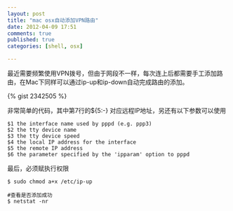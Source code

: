 ```yaml
---
layout: post
title: "mac osx自动添加VPN路由"
date: 2012-04-09 17:51
comments: true
published: true
categories: [shell, osx]

---
```


最近需要频繁使用VPN拨号，但由于网段不一样，每次连上后都需要手工添加路由，在Mac下同样可以通过ip-up和ip-down自动完成路由的添加。

{% gist 2342505 %}

非常简单的代码，其中第7行的${5:-} 对应远程IP地址，另还有以下参数可以使用
	
	$1 the interface name used by pppd (e.g. ppp3)
	$2 the tty device name
	$3 the tty device speed
	$4 the local IP address for the interface
	$5 the remote IP address
	$6 the parameter specified by the 'ipparam' option to pppd
	
最后，必须赋执行权限

```
$ sudo chmod a+x /etc/ip-up

#查看是否添加成功
$ netstat -nr
```

